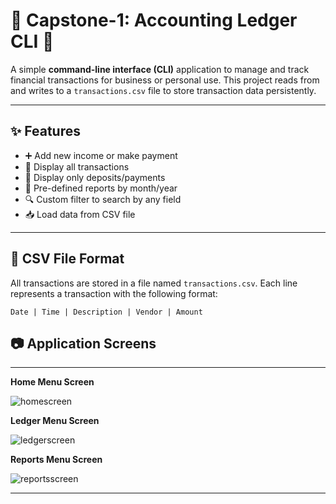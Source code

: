 # 💸 Capstone-1: Accounting Ledger CLI 💸

A simple **command-line interface (CLI)** application to manage and track financial transactions for business or personal use. This project reads from and writes to a `transactions.csv` file to store transaction data persistently.

---

## ✨ Features

- ➕ Add new income or make payment  
- 📄 Display all transactions  
- 💸 Display only deposits/payments  
- 📆 Pre-defined reports by month/year  
- 🔍 Custom filter to search by any field  
- 📥 Load data from CSV file  

---

## 📁 CSV File Format

All transactions are stored in a file named `transactions.csv`. Each line represents a transaction with the following format:

`Date | Time | Description | Vendor | Amount`

## 📷 Application Screens

---

**Home Menu Screen** <br>

![homescreen](https://github.com/user-attachments/assets/0ae09f54-4d51-4360-9611-a9a07558ce0b)

**Ledger Menu Screen** <br>

![ledgerscreen](https://github.com/user-attachments/assets/e73c7ef7-240a-4a3a-b220-d7a9364161f9)

**Reports Menu Screen** <br>

![reportsscreen](https://github.com/user-attachments/assets/6e090723-e26e-4464-8d91-3404c24e4ea5)

---
